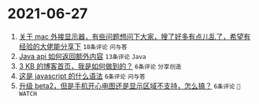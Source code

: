 # 2021-06-27

1. [关于 mac 外接显示器，有些问题想问下大家，搜了好多有点儿乱了，希望有经验的大佬能分享下](https://www.v2ex.com/t/786015) `18条评论` `问与答`
1. [Java api 如何返回额外内容](https://www.v2ex.com/t/786021) `13条评论` `Java`
1. [3 KB 的博客首页，我是如何做到的？](https://www.v2ex.com/t/786028) `6条评论` `分享创造`
1. [这是 javascript 的什么语法](https://www.v2ex.com/t/786022) `6条评论` `问与答`
1. [升级 beta2，但是手机开心电图还是显示区域不支持，怎么搞？](https://www.v2ex.com/t/786012) `6条评论` ` WATCH`
